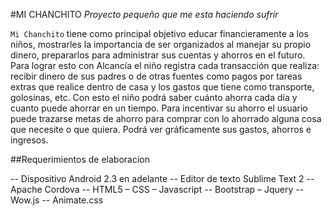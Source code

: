 #MI CHANCHITO
*Proyecto pequeño que me esta haciendo sufrir*

`Mi Chanchito` tiene como principal objetivo educar financieramente a los niños, mostrarles la importancia de ser organizados al manejar su propio dinero, prepararlos para administrar sus cuentas y ahorros en el futuro.
Para lograr esto con Alcancía el niño registra cada transacción que realiza: recibir dinero de sus padres o de otras fuentes como pagos por tareas extras que realice dentro de casa y los gastos que tiene como transporte, golosinas, etc. Con esto el niño podrá saber cuánto ahorra cada día y cuanto puede ahorrar en un tiempo. 
Para incentivar su ahorro el usuario puede trazarse metas de ahorro para comprar con lo ahorrado alguna cosa que necesite o que quiera.
Podrá ver gráficamente sus gastos, ahorros e ingresos.

##Requerimientos de elaboracion

-- Dispositivo Android 2.3 en adelante
-- Editor de texto Sublime Text 2
-- Apache Cordova
-- HTML5 – CSS – Javascript 
-- Bootstrap – Jquery
-- Wow.js
-- Animate.css